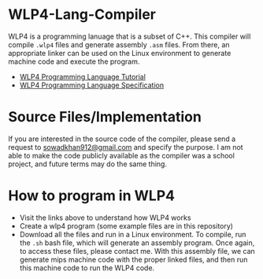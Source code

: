 # WLP4-Lang-Compiler
WLP4 is a programming lanuage that is a subset of C++. This compiler will compile ```.wlp4``` files and generate assembly ```.asm``` files. From there, an appropriate linker can be used on the Linux environment to generate machine code and execute the program.

- [WLP4 Programming Language Tutorial](https://student.cs.uwaterloo.ca/~cs241/wlp4/WLP4tutorial.html)
- [WLP4 Programming Language Specification](https://student.cs.uwaterloo.ca/~cs241/wlp4/WLP4.html)

# Source Files/Implementation
If you are interested in the source code of the compiler, please send a request to sowadkhan912@gmail.com and specify the purpose. I am not able to make the code publicly available as the compiler was a school project, and future terms may do the same thing.

# How to program in WLP4
- Visit the links above to understand how WLP4 works
- Create a wlp4 program (some example files are in this repository)
- Download all the files and run in a Linux environment. To compile, run the ```.sh``` bash file, which will generate an assembly program. Once again, to access these files, please contact me. With this assembly file, we can generate mips machine code with the proper linked files, and then run this machine code to run the WLP4 code.  
